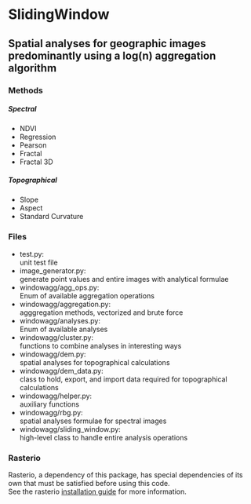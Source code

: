 # SlidingWindow  

## Spatial analyses for geographic images predominantly using a log(n) aggregation algorithm  

### Methods  
##### Spectral  
* NDVI  
* Regression  
* Pearson  
* Fractal  
* Fractal 3D  

##### Topographical  
* Slope  
* Aspect  
* Standard Curvature  

### Files  
* test.py:  
unit test file  
* image_generator.py:  
generate point values and entire images with analytical formulae  
* windowagg/agg_ops.py:  
Enum of available aggregation operations  
* windowagg/aggregation.py:  
agggregation methods, vectorized and brute force  
* windowagg/analyses.py:  
Enum of available analyses  
* windowagg/cluster.py:  
functions to combine analyses in interesting ways  
* windowagg/dem.py:  
spatial analyses for topographical calculations  
* windowagg/dem_data.py:  
class to hold, export, and import data required for topographical calculations  
* windowagg/helper.py:  
auxiliary functions  
* windowagg/rbg.py:  
spatial analyses formulae for spectral images  
* windowagg/sliding_window.py:  
high-level class to handle entire analysis operations  

### Rasterio
Rasterio, a dependency of this package, has special dependencies of its own that must be satisfied before using this code.  
See the rasterio [installation guide](https://rasterio.readthedocs.io/en/latest/installation.html) for more information.
